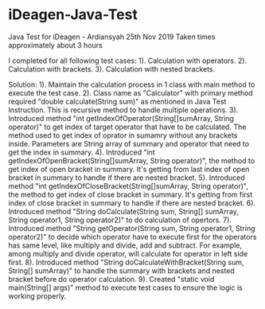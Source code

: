 # iDeagen-Java-Test
Java Test for iDeagen - Ardiansyah
25th Nov 2019
Taken times approximately about 3 hours

I completed for all following test cases:
1). Calculation with operators.
2). Calculation with brackets.
3). Calculation with nested brackets.

Solution:
1). Maintain the calculation process in 1 class with main method to execute the test case.
2). Class name as "Calculator" with primary method required "double calculate(String sum)" as mentioned in Java Test Instruction. This is recursive method to handle multiple operations.
3). Introduced method "int getIndexOfOperator(String[]sumArray, String operator)" to get index of target operator that have to be calculated. The method used to get index of oprator in sumamry without any brackets inside. Parameters are String array of summary and operator that need to get the index in summary.
4). Introduced "int getIndexOfOpenBracket(String[]sumArray, String operator)", the method to get index of open bracket in summary. It's getting from last index of open bracket in summary to handle if there are nested bracket.
5). Introduced method "int getIndexOfCloseBracket(String[]sumArray, String operator)", the method to get index of close bracket in summary. It's getting from first index of close bracket in summary to handle if there are nested bracket.
6). Introduced method "String doCalculate(String sum, String[] sumArray, String operator1, String operator2)" to do calculation of opertors.
7). Introduced method "String getOperator(String sum, String operator1, String operator2)" to decide which operator have to execute first for the operators has same level, like multiply and divide, add and subtract. For example, among multiply and divide operator, will calculate for operator in left side first.
8). Introduced method "String doCalculateWithBracket(String sum, String[] sumArray)" to handle the summary with brackets and nested bracket before do operator calculation.
9). Created "static void main(String[] args)" method to execute test cases to ensure the logic is working properly.
